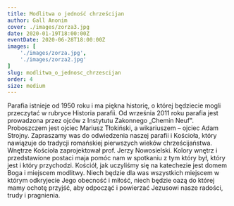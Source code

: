```yaml
---
title: Modlitwa o jedność chrześcijan
author: Gall Anonim
cover: ./images/zorza3.jpg
date: 2020-01-19T18:00:00Z
eventDate: 2020-06-28T18:00:00Z
images: [
	'./images/zorza.jpg',
	'./images/zorza2.jpg'
]
slug: modlitwa_o_jednosc_chrzescijan
order: 4
size: medium
---
```


Parafia istnieje od 1950 roku i ma piękna historię, o której będziecie mogli przeczytać w rubryce Historia parafii. Od września 2011 roku parafia jest prowadzona przez ojców z Instytutu Zakonnego „Chemin Neuf". Proboszczem jest ojciec Mariusz Tłokiński, a wikariuszem – ojciec Adam Strojny.
Zapraszamy was do odwiedzenia naszej parafii i Kościoła, który nawiązuje do tradycji romańskiej pierwszych wieków chrześcijaństwa. Wnętrze Kościoła zaprojektował prof. Jerzy Nowosielski. Kolory wnętrz i przedstawione postaci maja pomóc nam w spotkaniu z tym który był, który jest i który przychodzi. Kościół, jak uczyliśmy się na katechezie jest domem Boga i miejscem modlitwy. Niech będzie dla was wszystkich miejscem w którym odkryjecie Jego obecność i miłość, niech będzie oazą do której mamy ochotę przyjść, aby odpocząć i powierzać Jezusowi nasze radości, trudy i pragnienia.
